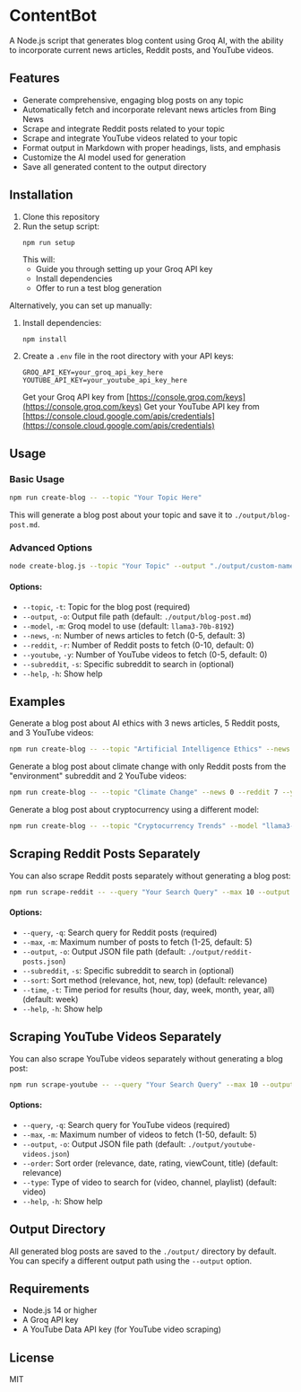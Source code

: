 # ContentBot

A Node.js script that generates blog content using Groq AI, with the ability to incorporate current news articles, Reddit posts, and YouTube videos.

## Features

- Generate comprehensive, engaging blog posts on any topic
- Automatically fetch and incorporate relevant news articles from Bing News
- Scrape and integrate Reddit posts related to your topic
- Scrape and integrate YouTube videos related to your topic
- Format output in Markdown with proper headings, lists, and emphasis
- Customize the AI model used for generation
- Save all generated content to the output directory

## Installation

1. Clone this repository
2. Run the setup script:
   ```
   npm run setup
   ```
   This will:
   - Guide you through setting up your Groq API key
   - Install dependencies
   - Offer to run a test blog generation

Alternatively, you can set up manually:
1. Install dependencies:
   ```
   npm install
   ```
2. Create a `.env` file in the root directory with your API keys:
   ```
   GROQ_API_KEY=your_groq_api_key_here
   YOUTUBE_API_KEY=your_youtube_api_key_here
   ```
   Get your Groq API key from [https://console.groq.com/keys](https://console.groq.com/keys)
   Get your YouTube API key from [https://console.cloud.google.com/apis/credentials](https://console.cloud.google.com/apis/credentials)

## Usage

### Basic Usage

```bash
npm run create-blog -- --topic "Your Topic Here"
```

This will generate a blog post about your topic and save it to `./output/blog-post.md`.

### Advanced Options

```bash
node create-blog.js --topic "Your Topic" --output "./output/custom-name.md" --model "llama3-8b-8192" --news 3 --reddit 5 --youtube 3 --subreddit "technology"
```

#### Options:

- `--topic`, `-t`: Topic for the blog post (required)
- `--output`, `-o`: Output file path (default: `./output/blog-post.md`)
- `--model`, `-m`: Groq model to use (default: `llama3-70b-8192`)
- `--news`, `-n`: Number of news articles to fetch (0-5, default: 3)
- `--reddit`, `-r`: Number of Reddit posts to fetch (0-10, default: 0)
- `--youtube`, `-y`: Number of YouTube videos to fetch (0-5, default: 0)
- `--subreddit`, `-s`: Specific subreddit to search in (optional)
- `--help`, `-h`: Show help

## Examples

Generate a blog post about AI ethics with 3 news articles, 5 Reddit posts, and 3 YouTube videos:
```bash
npm run create-blog -- --topic "Artificial Intelligence Ethics" --news 3 --reddit 5 --youtube 3
```

Generate a blog post about climate change with only Reddit posts from the "environment" subreddit and 2 YouTube videos:
```bash
npm run create-blog -- --topic "Climate Change" --news 0 --reddit 7 --youtube 2 --subreddit "environment"
```

Generate a blog post about cryptocurrency using a different model:
```bash
npm run create-blog -- --topic "Cryptocurrency Trends" --model "llama3-8b-8192" --reddit 3 --youtube 2
```

## Scraping Reddit Posts Separately

You can also scrape Reddit posts separately without generating a blog post:

```bash
npm run scrape-reddit -- --query "Your Search Query" --max 10 --output "./output/reddit-posts.json"
```

#### Options:

- `--query`, `-q`: Search query for Reddit posts (required)
- `--max`, `-m`: Maximum number of posts to fetch (1-25, default: 5)
- `--output`, `-o`: Output JSON file path (default: `./output/reddit-posts.json`)
- `--subreddit`, `-s`: Specific subreddit to search in (optional)
- `--sort`: Sort method (relevance, hot, new, top) (default: relevance)
- `--time`, `-t`: Time period for results (hour, day, week, month, year, all) (default: week)
- `--help`, `-h`: Show help

## Scraping YouTube Videos Separately

You can also scrape YouTube videos separately without generating a blog post:

```bash
npm run scrape-youtube -- --query "Your Search Query" --max 10 --output "./output/youtube-videos.json"
```

#### Options:

- `--query`, `-q`: Search query for YouTube videos (required)
- `--max`, `-m`: Maximum number of videos to fetch (1-50, default: 5)
- `--output`, `-o`: Output JSON file path (default: `./output/youtube-videos.json`)
- `--order`: Sort order (relevance, date, rating, viewCount, title) (default: relevance)
- `--type`: Type of video to search for (video, channel, playlist) (default: video)
- `--help`, `-h`: Show help

## Output Directory

All generated blog posts are saved to the `./output/` directory by default. You can specify a different output path using the `--output` option.

## Requirements

- Node.js 14 or higher
- A Groq API key
- A YouTube Data API key (for YouTube video scraping)

## License

MIT
